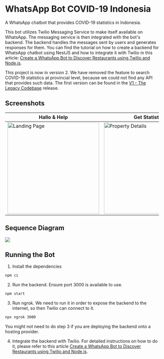 # WhatsApp Bot COVID-19 Indonesia

A WhatsApp chatbot that provides COVID-19 statistics in Indonesia.

This bot utilizes Twilio Messaging Service to make itself available on WhatsApp. The messaging service is then integrated with the bot's backend. The backend handles the messages sent by users and generates responses for them. You can find the tutorial on how to create a backend for WhatsApp chatbot using NestJS and how to integrate it with Twilio in this article: [Create a WhatsApp Bot to Discover Restaurants using Twilio and Node.js](https://www.twilio.com/blog/whatsapp-bot-discover-restaurants-twilio-node-js).

This project is now in version 2. We have removed the feature to search COVID-19 statistics at provincial level, because we could not find any API that provides such data. The first version can be found in the [V1 - The Legacy Codebase](https://github.com/mramirid/whatsapp-bot-covid/releases/tag/v1) release.

## Screenshots

| Hallo & Help                                                                                                                                                                                                                  | Get Statistics                                                                                                                                                                                                                    |
| ----------------------------------------------------------------------------------------------------------------------------------------------------------------------------------------------------------------------------- | --------------------------------------------------------------------------------------------------------------------------------------------------------------------------------------------------------------------------------- |
| <img src="https://res.cloudinary.com/mramirid/image/upload//fl_attachment:IMG_20230514_063209_kyxxqh//v1684021458/whatsapp-bot-covid-indonesia/IMG_20230514_063209_kyxxqh.jpg?_s=public-apps" alt="Landing Page" width="300"> | <img src="https://res.cloudinary.com/mramirid/image/upload//fl_attachment:IMG_20230514_063253_kjzehs//v1684021461/whatsapp-bot-covid-indonesia/IMG_20230514_063253_kjzehs.jpg?_s=public-apps" width="300" alt="Property Details"> |

## Sequence Diagram

[![](https://mermaid.ink/img/pako:eNqNVFtr2zAU_isHvSSFlMIe_VBI3Y71YW2JXcqKIRys40RMljxJXslC_vvkW7FnJUwPxtZ30aejYx1ZrjmxiFn6VZPK6V7gzmCZKfCjQuNELipUDtIPIYU-N78hW2ll6VE5MjlVTps5dV1VsVbOaCkpDCdkfouc5lisay88nMcx3wemXyvrDGG5fnnMVAd3eeH69naaJ4KX5ySFG_gQbu9NDlIjhyMs7jQ_LCJY3Ci0QiuUCzh1VhP94NhHjGBH7qlXLK8-BT3csqebahWJQ2e_k7W4o0E1pV1UXpI0FWqZy_j59Snd_Ngm6TpNtvE6_vbQ61D2peRgGz8ovBHvsNa3weA6FGEs6wQkLU3dlHYzx3nS0aG1eQfKeIPNGPHCkb6SGy2-3JAH4Qs4UZIFUUCBQhK_uhimL5sNl20FRbdGG653omF__3FwUucoxR-6eHr_dlZLhrLrknlnBVo7rBg3byM6-ysHDc6yx2aD8m3vn37JkAVM6L564HyTzRVsxUoyJQru76tj45AxzywpY5F_5Wh-ZixTJ8_D2unkoHIWOVPTitUVRzfcbSwq0Lfmivkr4l3r4fv0F346uAg?type=png)](https://mermaid.live/edit#pako:eNqNVFtr2zAU_isHvSSFlMIe_VBI3Y71YW2JXcqKIRys40RMljxJXslC_vvkW7FnJUwPxtZ30aejYx1ZrjmxiFn6VZPK6V7gzmCZKfCjQuNELipUDtIPIYU-N78hW2ll6VE5MjlVTps5dV1VsVbOaCkpDCdkfouc5lisay88nMcx3wemXyvrDGG5fnnMVAd3eeH69naaJ4KX5ySFG_gQbu9NDlIjhyMs7jQ_LCJY3Ci0QiuUCzh1VhP94NhHjGBH7qlXLK8-BT3csqebahWJQ2e_k7W4o0E1pV1UXpI0FWqZy_j59Snd_Ngm6TpNtvE6_vbQ61D2peRgGz8ovBHvsNa3weA6FGEs6wQkLU3dlHYzx3nS0aG1eQfKeIPNGPHCkb6SGy2-3JAH4Qs4UZIFUUCBQhK_uhimL5sNl20FRbdGG653omF__3FwUucoxR-6eHr_dlZLhrLrknlnBVo7rBg3byM6-ysHDc6yx2aD8m3vn37JkAVM6L564HyTzRVsxUoyJQru76tj45AxzywpY5F_5Wh-ZixTJ8_D2unkoHIWOVPTitUVRzfcbSwq0Lfmivkr4l3r4fv0F346uAg)

## Running the Bot

1. Install the dependencies

```bash
npm ci
```

2.  Run the backend. Ensure port 3000 is available to use.

```bash
npm start
```

3. Run ngrok. We need to run it in order to expose the backend to the internet, so then Twilio can connect to it.

```bash
npx ngrok 3000
```

You might not need to do step 3 if you are deploying the backend onto a hosting provider.

4. Integrate the backend with Twilio. For detailed instructions on how to do it, please refer to this article [Create a WhatsApp Bot to Discover Restaurants using Twilio and Node.js](https://www.twilio.com/blog/whatsapp-bot-discover-restaurants-twilio-node-js).
